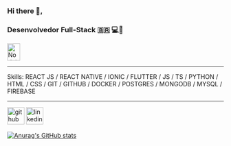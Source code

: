 ### Hi there 👋,
### Desenvolvedor Full-Stack   :brazil:  💻📱

<img align="center" width="30" height="40" alt="Nodejs" src="https://www.cisoadvisor.com.br/wp-content/uploads/2018/11/nodejs-event-stream-module.jpg" style="max-width: 100%;" />

<hr>

Skills: REACT JS / REACT NATIVE / IONIC / FLUTTER / JS / TS / PYTHON /  HTML / CSS / GIT / GITHUB / DOCKER / POSTGRES / MONGODB / MYSQL / FIREBASE

<hr>

[<img src='https://cdn.jsdelivr.net/npm/simple-icons@3.0.1/icons/github.svg' alt='github' height='40'>](https://github.com/davissbf)  [<img src='https://cdn.jsdelivr.net/npm/simple-icons@3.0.1/icons/linkedin.svg' alt='linkedin' height='40'>](https://www.linkedin.com/in/davi-souza-667497195/)  

[![Anurag's GitHub stats](https://github-readme-stats.vercel.app/api?username=davissbf)](https://github.com/anuraghazra/github-readme-stats)
